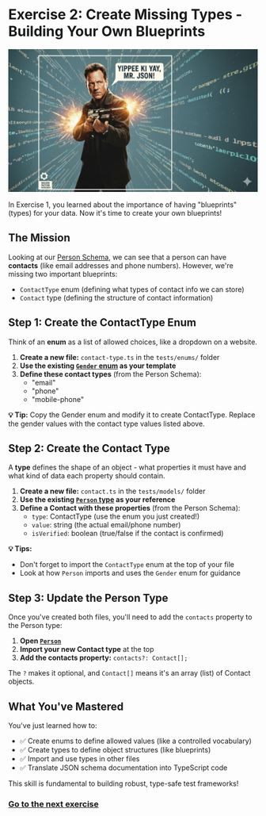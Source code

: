 # Exercise 2: Create Missing Types - Building Your Own Blueprints

![](../images//exercise2.png)

In Exercise 1, you learned about the importance of having "blueprints" (types) for your data. Now it's time to create your own blueprints!

## The Mission
Looking at our [Person Schema](./PERSON_SCHEMA.md), we can see that a person can have **contacts** (like email addresses and phone numbers). However, we're missing two important blueprints:
- `ContactType` enum (defining what types of contact info we can store)
- `Contact` type (defining the structure of contact information)

## Step 1: Create the ContactType Enum
Think of an **enum** as a list of allowed choices, like a dropdown on a website.

1. **Create a new file:** `contact-type.ts` in the `tests/enums/` folder
2. **Use the existing [`Gender` enum](../tests/enums/gender.ts) as your template**
3. **Define these contact types** (from the Person Schema):
   - "email"
   - "phone"
   - "mobile-phone"

**💡 Tip:** Copy the Gender enum and modify it to create ContactType. Replace the gender values with the contact type values listed above.

## Step 2: Create the Contact Type
A **type** defines the shape of an object - what properties it must have and what kind of data each property should contain.

1. **Create a new file:** `contact.ts` in the `tests/models/` folder
2. **Use the existing [`Person` type](../tests/models/person.ts) as your reference**
3. **Define a Contact with these properties** (from the Person Schema):
   - `type`: ContactType (use the enum you just created!)
   - `value`: string (the actual email/phone number)
   - `isVerified`: boolean (true/false if the contact is confirmed)

**💡 Tips:**
- Don't forget to import the `ContactType` enum at the top of your file
- Look at how `Person` imports and uses the `Gender` enum for guidance

## Step 3: Update the Person Type
Once you've created both files, you'll need to add the `contacts` property to the Person type:

1. **Open [`Person`](../tests/models/person.ts)**
2. **Import your new Contact type** at the top
3. **Add the contacts property:** `contacts?: Contact[];`

The `?` makes it optional, and `Contact[]` means it's an array (list) of Contact objects.

## What You've Mastered
You've just learned how to:
- ✅ Create enums to define allowed values (like a controlled vocabulary)
- ✅ Create types to define object structures (like blueprints)
- ✅ Import and use types in other files
- ✅ Translate JSON schema documentation into TypeScript code

This skill is fundamental to building robust, type-safe test frameworks!

### [Go to the next exercise](./EXERCISE3.md)
